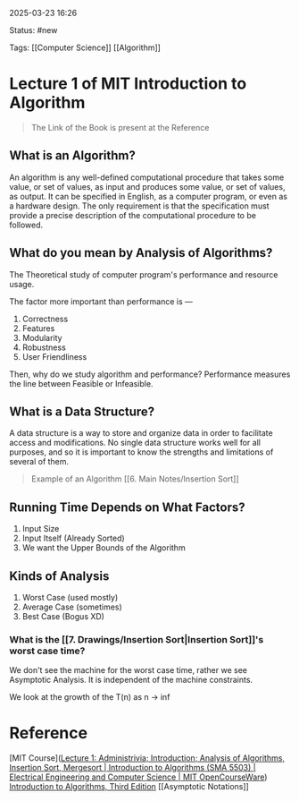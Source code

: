 
2025-03-23 16:26

Status: #new

Tags: [[Computer Science]] [[Algorithm]]

# Lecture 1 of MIT Introduction to Algorithm

> The Link of the Book is present at the Reference

## What is an Algorithm?

An algorithm is any well-defined computational procedure that takes some value, or set of values, as input and produces some value, or set of values, as output.
It can be specified in English, as a computer program, or even as a hardware design. The only requirement is that the specification must provide a precise description of the computational procedure to be followed.
## What do you mean by Analysis of Algorithms?

The Theoretical study of computer program's performance and resource usage. 

The factor more important than performance is — 
1. Correctness
2. Features
3. Modularity
4. Robustness
5. User Friendliness

Then, why do we study algorithm and performance?
Performance measures the line between Feasible or Infeasible.

## What is a Data Structure?
A data structure is a way to store and organize data in order to facilitate access and modifications. No single data structure works well for all purposes, and so it is important to know the strengths and limitations of several of them.

> Example of an Algorithm [[6. Main Notes/Insertion Sort]]

## Running Time Depends on What Factors?

1. Input Size
2. Input Itself (Already Sorted)
3. We want the Upper Bounds of the Algorithm

## Kinds of Analysis

1. Worst Case (used mostly)
2. Average Case (sometimes)
3. Best Case (Bogus XD)

### What is the [[7. Drawings/Insertion Sort|Insertion Sort]]'s worst case time?

We don't see the machine for the worst case time, rather we see Asymptotic Analysis. It is independent of the machine constraints.

We look at the growth of the T(n) as n → $\inf$ 
# Reference

[MIT Course]([Lecture 1: Administrivia; Introduction; Analysis of Algorithms, Insertion Sort, Mergesort | Introduction to Algorithms (SMA 5503) | Electrical Engineering and Computer Science | MIT OpenCourseWare](https://ocw.mit.edu/courses/6-046j-introduction-to-algorithms-sma-5503-fall-2005/resources/lecture-1-administrivia-introduction-analysis-of-algorithms-insertion-sort-mergesort/))
[Introduction to Algorithms, Third Edition](https://ia601206.us.archive.org/11/items/introduction-to-algorithms-third-edition-2009/Introduction_to_Algorithms_Third_Edition_\(2009\).pdf)
[[Asymptotic Notations]]